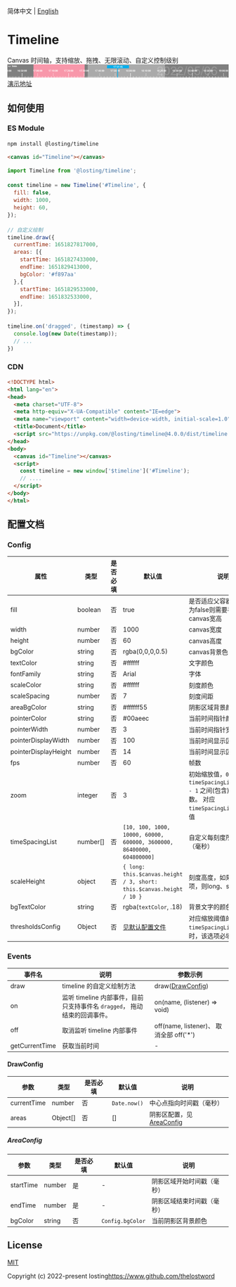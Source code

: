 简体中文 | [English](./README_EN.md)
# Timeline
Canvas 时间轴，支持缩放、拖拽、无限滚动、自定义控制级别
![预览图](./example/demo.png)
<a href="https://thelostword.github.io/timeline/" target="_blank">演示地址</a>

## 如何使用
### ES Module
``` shell
npm install @losting/timeline
```
``` html
<canvas id="Timeline"></canvas>
```

``` JavaScript
import Timeline from '@losting/timeline';

const timeline = new Timeline('#Timeline', {
  fill: false,
  width: 1000,
  height: 60,
});

// 自定义绘制
timeline.draw({
  currentTime: 1651827817000,
  areas: [{
    startTime: 1651827433000,
    endTime: 1651829413000,
    bgColor: '#f897aa'
  },{
    startTime: 1651829533000,
    endTime: 1651832533000,
  }],
});

timeline.on('dragged', (timestamp) => {
  console.log(new Date(timestamp));
  // ...
})
```

### CDN
``` html
<!DOCTYPE html>
<html lang="en">
<head>
  <meta charset="UTF-8">
  <meta http-equiv="X-UA-Compatible" content="IE=edge">
  <meta name="viewport" content="width=device-width, initial-scale=1.0">
  <title>Document</title>
  <script src="https://unpkg.com/@losting/timeline@4.0.0/dist/timeline.iife.js"></script>
</head>
<body>
  <canvas id="Timeline"></canvas>
  <script>
    const timeline = new window['$timeline']('#Timeline');
    // ....
  </script>
</body>
</html>
```

## 配置文档
### Config
| 属性 | 类型 | 是否必填 | 默认值 | 说明 |
| --- | --- | --- | --- | --- |
| fill | boolean | 否 | true | 是否适应父容器宽高，若为false则需要手动设定canvas宽高 |
| width | number | 否 | 1000 | canvas宽度 |
| height | number | 否 | 60 | canvas高度 |
| bgColor | string | 否 | rgba(0,0,0,0.5) | canvas背景色 |
| textColor | string | 否 | #ffffff | 文字颜色 |
| fontFamily | string | 否 | Arial | 字体 |
| scaleColor | string | 否 | #ffffff | 刻度颜色 |
| scaleSpacing | number | 否 | 7 | 刻度间距 |
| areaBgColor | string | 否 | #ffffff55 | 阴影区域背景颜色 |
| pointerColor | string | 否 | #00aeec | 当前时间指针颜色 |
| pointerWidth | number | 否 | 3 | 当前时间指针宽度 |
| pointerDisplayWidth | number | 否 | 100 | 当前时间显示区域宽度 |
| pointerDisplayHeight | number | 否 | 14 | 当前时间显示区域高度 |
| fps | number | 否 | 60 | 帧数 |
| zoom | integer | 否 | 3 | 初始缩放值，`0` ~ `timeSpacingList.length - 1` 之间(包含)的正整数。 对应 `timeSpacingList` 的索引值 |
| timeSpacingList | number[] | 否 | `[10, 100, 1000, 10000, 60000, 600000, 3600000, 86400000, 604800000]` | 自定义每刻度所占时间（毫秒） |
| scaleHeight | object | 否 | `{ long: this.$canvas.height / 3, short: this.$canvas.height / 10 }` | 刻度高度，如果设置此项，则long、short必填 |
| bgTextColor | string | 否 | rgba(`textColor`, .18) | 背景文字的颜色 |
| thresholdsConfig | Object | 否 | [见默认配置文件](./src/config.ts) | 对应缩放阈值的配置, 当 `timeSpacingList` 配置时，该选项必填 |


### Events
| 事件名 | 说明 | 参数示例 |
| --- | --- | --- |
| draw | timeline 的自定义绘制方法 | draw([DrawConfig](#DrawConfig)) |
| on | 监听 timeline 内部事件，目前只支持事件名 `dragged`， 拖动结束的回调事件。 | on(name, (listener) => void) |
| off | 取消监听 timeline 内部事件 | off(name, listener)、 取消全部 off('*') |
| getCurrentTime | 获取当前时间 | - |


#### DrawConfig
| 参数 | 类型 | 是否必填 | 默认值 | 说明 |
| --- | --- | --- | --- | --- |
| currentTime | number | 否 | `Date.now()` | 中心点指向时间戳（毫秒） |
| areas | Object[] | 否 | [] | 阴影区配置，见 [AreaConfig](#AreaConfig) |

##### AreaConfig
| 参数 | 类型 | 是否必填 | 默认值 | 说明 |
| --- | --- | --- | --- | --- |
| startTime | number | 是 | - | 阴影区域开始时间戳（毫秒） |
| endTime | number | 是 | - | 阴影区域结束时间戳（毫秒） |
| bgColor | string | 否 | `Config.bgColor` | 当前阴影区背景颜色 |


## License

[MIT](https://opensource.org/licenses/MIT)

Copyright (c) 2022-present losting<https://www.github.com/thelostword>
